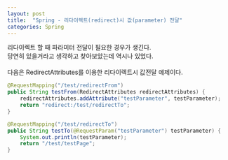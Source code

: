 ```yaml
---
layout: post
title:  "Spring - 리다이렉트(redirect)시 값(parameter) 전달"
categories: Spring
---
```


리다이렉트 할 때 파라미터 전달이 필요한 경우가 생긴다. <br>
당연히 있을거라고 생각하고 찾아보았는데 역시나 있었다. <br>
<br>
다음은 RedirectAttributes를 이용한 리다이렉트시 값전달 예제이다. 

```java
@RequestMapping("/test/redirectFrom") 
public String testFrom(RedirectAttributes redirectAttributes) {
    redirectAttributes.addAttribute("testParameter", testParameter);
    return "redirect:/test/redirectTo";
}
```
```java
@RequestMapping("/test/redirectTo")
public String testTo(@RequestParam("testParameter") testParameter) {
    System.out.println(testParameter);
    return "/test/testPage";
}
```

